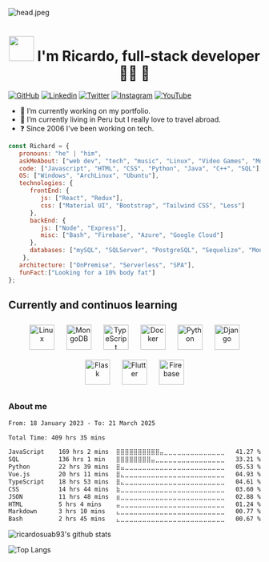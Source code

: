 ![head.jpeg](banner.jpg)

<!-- # Ricardo Suarez  <img src="https://media.tenor.com/flflC6GFzO8AAAAM/sultan-alrefaei-programmer.gif" width="50">  -->
# <div align="center"><img src="https://media.tenor.com/flflC6GFzO8AAAAM/sultan-alrefaei-programmer.gif" width="50"> I'm Ricardo, full-stack developer 👨‍💻 🚀</div>  

[![GitHub](https://img.shields.io/github/followers/ricardosuab93?color=green&logo=Github&logoColor=green&style=flat-square&link=https://github.com/ricardosuab93)](https://github.com/ricardosuab93)
[![Linkedin](https://img.shields.io/badge/-LinkedIn-222222?style=flat-square&logo=Linkedin&logoColor=blue&link=https://www.linkedin.com/in/ricardosuab93/)](https://www.linkedin.com/in/ricardosuab93/)
[![Twitter](https://img.shields.io/badge/twitter-%2300acee.svg?&style=flat-square&logo=twitter&logoColor=white)](https://twitter.com/richiesuarez)
[![Instagram](https://img.shields.io/badge/instagram-%23000000.svg?&style=flat-square&logo=instagram&logoColor=red&color=orange)](https://www.instagram.com/ricardosuab93/)
[![YouTube](https://img.shields.io/badge/youtube-%23EE4831.svg?&style=flat-square&logo=youtube&logoColor=white)](https://www.youtube.com/channel/UCZl42HGcJUVtQq_slMvGonw)


<!-- ## Full Stack Developer -->

  

- 🔭 I’m currently working on my portfolio.
- 🌱 I’m currently living in Peru but I really love to travel abroad.
- ❓ Since 2006 I've been working on tech.

```javascript
const Richard = {
   pronouns: "he" | "him",
   askMeAbout: ["web dev", "tech", "music", "Linux", "Video Games", "Movies"],
   code: ["Javascript", "HTML", "CSS", "Python", "Java", "C++", "SQL"],
   OS: ["Windows", "ArchLinux", "Ubuntu"],
   technologies: {
      frontEnd: {
         js: ["React", "Redux"],
         css: ["Material UI", "Bootstrap", "Tailwind CSS", "Less"]
      },
      backEnd: {
         js: ["Node", "Express"],
         misc: ["Bash", "Firebase", "Azure", "Google Cloud"]
      },
      databases: ["mySQL", "SQLServer", "PostgreSQL", "Sequelize", "MongoDB"],
    },
   architecture: ["OnPremise", "Serverless", "SPA"],
   funFact:["Looking for a 10% body fat"]
};
```
## Currently and continuos learning
<p align="center" >
<a href="https://www.linux.org/" target="_blank"><img style="margin: 10px" src="https://profilinator.rishav.dev/skills-assets/linux-original.svg" alt="Linux" height="50" /></a>  
<a href="https://www.mongodb.com/" target="_blank"><img style="margin: 10px" src="https://profilinator.rishav.dev/skills-assets/mongodb-original-wordmark.svg" alt="MongoDB" height="50" /></a>
<a href="https://www.typescriptlang.org/" target="_blank"><img style="margin: 10px" src="https://profilinator.rishav.dev/skills-assets/typescript-original.svg" alt="TypeScript" height="50" /></a>  
<a href="https://www.docker.com/" target="_blank"><img style="margin: 10px" src="https://profilinator.rishav.dev/skills-assets/docker-original-wordmark.svg" alt="Docker" height="50" /></a>
<a href="https://www.python.org/" target="_blank"><img style="margin: 10px" src="https://profilinator.rishav.dev/skills-assets/python-original.svg" alt="Python" height="50" /></a>  
<a href="https://www.djangoproject.com/" target="_blank"><img style="margin: 10px" src="https://profilinator.rishav.dev/skills-assets/django-original.svg" alt="Django" height="50" /></a>  
<a href="https://flask.palletsprojects.com/" target="_blank"><img style="margin: 10px" src="https://profilinator.rishav.dev/skills-assets/flask.png" alt="Flask" height="50" /></a>  
<a href="https://flutter.dev/" target="_blank"><img style="margin: 10px" src="https://profilinator.rishav.dev/skills-assets/flutterio-icon.svg" alt="Flutter" height="50" /></a>  
<a href="https://firebase.google.com/" target="_blank"><img style="margin: 10px" src="https://profilinator.rishav.dev/skills-assets/firebase.png" alt="Firebase" height="50" /></a>  
</p>


### About me

<!--START_SECTION:waka-->

```txt
From: 18 January 2023 - To: 21 March 2025

Total Time: 409 hrs 35 mins

JavaScript    169 hrs 2 mins  ⣿⣿⣿⣿⣿⣿⣿⣿⣿⣿⣤⣀⣀⣀⣀⣀⣀⣀⣀⣀⣀⣀⣀⣀⣀   41.27 %
SQL           136 hrs 1 min   ⣿⣿⣿⣿⣿⣿⣿⣿⣤⣀⣀⣀⣀⣀⣀⣀⣀⣀⣀⣀⣀⣀⣀⣀⣀   33.21 %
Python        22 hrs 39 mins  ⣿⣤⣀⣀⣀⣀⣀⣀⣀⣀⣀⣀⣀⣀⣀⣀⣀⣀⣀⣀⣀⣀⣀⣀⣀   05.53 %
Vue.js        20 hrs 11 mins  ⣿⣄⣀⣀⣀⣀⣀⣀⣀⣀⣀⣀⣀⣀⣀⣀⣀⣀⣀⣀⣀⣀⣀⣀⣀   04.93 %
TypeScript    18 hrs 53 mins  ⣿⣄⣀⣀⣀⣀⣀⣀⣀⣀⣀⣀⣀⣀⣀⣀⣀⣀⣀⣀⣀⣀⣀⣀⣀   04.61 %
CSS           14 hrs 44 mins  ⣷⣀⣀⣀⣀⣀⣀⣀⣀⣀⣀⣀⣀⣀⣀⣀⣀⣀⣀⣀⣀⣀⣀⣀⣀   03.60 %
JSON          11 hrs 48 mins  ⣶⣀⣀⣀⣀⣀⣀⣀⣀⣀⣀⣀⣀⣀⣀⣀⣀⣀⣀⣀⣀⣀⣀⣀⣀   02.88 %
HTML          5 hrs 4 mins    ⣤⣀⣀⣀⣀⣀⣀⣀⣀⣀⣀⣀⣀⣀⣀⣀⣀⣀⣀⣀⣀⣀⣀⣀⣀   01.24 %
Markdown      3 hrs 10 mins   ⣄⣀⣀⣀⣀⣀⣀⣀⣀⣀⣀⣀⣀⣀⣀⣀⣀⣀⣀⣀⣀⣀⣀⣀⣀   00.77 %
Bash          2 hrs 45 mins   ⣄⣀⣀⣀⣀⣀⣀⣀⣀⣀⣀⣀⣀⣀⣀⣀⣀⣀⣀⣀⣀⣀⣀⣀⣀   00.67 %
```

<!--END_SECTION:waka-->

![ricardosuab93's github stats](https://github-readme-stats-sigma-five.vercel.app/api?username=ricardosuab93&show_icons=true&count_private=true&theme=dracula)


![Top Langs](https://github-readme-stats-sigma-five.vercel.app/api/top-langs/?username=ricardosuab93&layout=compact)




<!---
gu35t2018/gu35t2018 is a ✨ special ✨ repository because its `README.md` (this file) appears on your GitHub profile.
You can click the Preview link to take a look at your changes.
--->
